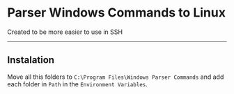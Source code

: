 # Parser Windows Commands to Linux

Created to be more easier to use in SSH

---

## Instalation

Move all this folders to `C:\Program Files\Windows Parser Commands` and add each folder in `Path` in the `Environment Variables`.

